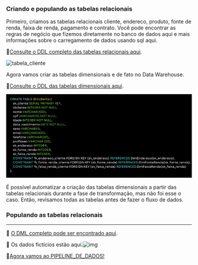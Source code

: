 <h3>Criando e populando as tabelas relacionais </h3>

Primeiro, criamos as tabelas relacionais cliente, endereco, produto, fonte de renda, faixa de renda, pagamento e contrato. Você pode encontrar as regras de negócio que fizemos diretamente no banco de dados aqui e mais informações sobre o carregamento de dados usando sql aqui.

:pushpin:[Consulte o DDL completo das tabelas relacionais aqui](OLTP_DB).

![tabela_cliente](/oltp_cliente.png)

Agora vamos criar as tabelas dimensionais  e de fato no Data Warehouse.

:pushpin:[Consulte o DDL das tabelas dimensionais aqui](OLAP_DW).

![Tabela_dimcliente](imag/olap_dimcliente.png)

É possível automatizar a criação das tabelas dimensionais a partir das tabelas relacionais durante a fase de transformação, mas não foi esse o caso. Então, revisamos todas as tabelas antes de fazer o fluxo de dados.

<h3>Populando as tabelas relacionais</h3>

----------------------------------------------------------------------------

:pushpin: ​[O DML completo pode ser encontrado aqui](OLTP_DB/DML_OLTP.sql).

:pushpin: ​Os dados fictícios estão aqui.![img](https://lh7-rt.googleusercontent.com/docsz/AD_4nXcIYE-BPH4PFypx5HFwfAYS_6TG3jpl2Wy7nTuxn7Uurp5V1W4sm8FkFMSqRrua36jLFhUmPgPpqYaHdf_l6vCHpKu5WoGhHXk8xAjgMsA_o3IjF60dULBZ64Yg4WO1foWW7o-MXGIhHQbkmLC5zU2svAs?key=mcTeGO_pylJdcN1ITL-rTQ)

:pushpin:[Agora vamos ao PIPELINE_DE_DADOS!](HOW_TO/2_airflow_test_connection.md)
